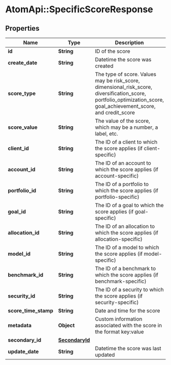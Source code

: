 # AtomApi::SpecificScoreResponse

## Properties
Name | Type | Description | Notes
------------ | ------------- | ------------- | -------------
**id** | **String** | ID of the score | [optional] 
**create_date** | **String** | Datetime the score was created | [optional] 
**score_type** | **String** | The type of score. Values may be risk_score, dimensional_risk_score, diversification_score, portfolio_optimization_score, goal_achievement_score, and credit_score | 
**score_value** | **String** | The value of the score, which may be a number, a label, etc. | 
**client_id** | **String** | The ID of a client to which the score applies (if client-specific) | [optional] 
**account_id** | **String** | The ID of an account to which the score applies (if account-specific) | [optional] 
**portfolio_id** | **String** | The ID of a portfolio to which the score applies (if portfolio-specific) | [optional] 
**goal_id** | **String** | The ID of a goal to which the score applies (if goal-specific) | [optional] 
**allocation_id** | **String** | The ID of an allocation to which the score applies (if allocation-specific) | [optional] 
**model_id** | **String** | The ID of a model to which the score applies (if model-specific) | [optional] 
**benchmark_id** | **String** | The ID of a benchmark to which the score applies (if benchmark-specific) | [optional] 
**security_id** | **String** | The ID of a security to which the score applies (if security-specific) | [optional] 
**score_time_stamp** | **String** | Date and time for the score | [optional] 
**metadata** | **Object** | Custom information associated with the score in the format key:value | [optional] 
**secondary_id** | [**SecondaryId**](SecondaryId.md) |  | [optional] 
**update_date** | **String** | Datetime the score was last updated | [optional] 


